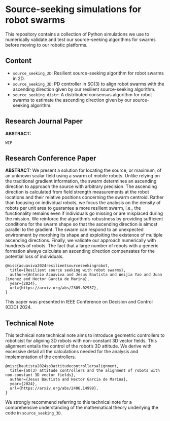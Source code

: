 # Source-seeking simulations for robot swarms

This repository contains a collection of Python simulations we use to numerically validate and test our source-seeking algorithms for swarms before moving to our robotic platforms.

## Content
* `source_seeking_2D`: Resilient source-seeking algorithm for robot swarms in 2D.
* `source_seeking_3D`: PD controller in SO(3) to align robot swarms with the ascending direction given by our resilient source-seeking algorithm.
* `source_seeking_distr`: A distributed consensus algorithm for robot swarms to estimate the ascending direction given by our source-seeking algorithm.

## Research Journal Paper

**ABSTRACT:**

```
WIP
```

## Research Conference Paper

**ABSTRACT:** We present a solution for locating the source, or
maximum, of an unknown scalar field using a swarm of mobile
robots. Unlike relying on the traditional gradient information,
the swarm determines an ascending direction to approach
the source with arbitrary precision. The ascending direction
is calculated from field strength measurements at the robot
locations and their relative positions concerning the swarm
centroid. Rather than focusing on individual robots, we focus
the analysis on the density of robots per unit area to guarantee
a more resilient swarm, i.e., the functionality remains even if
individuals go missing or are misplaced during the mission.
We reinforce the algorithm’s robustness by providing sufficient
conditions for the swarm shape so that the ascending direction
is almost parallel to the gradient. The swarm can respond to an
unexpected environment by morphing its shape and exploiting
the existence of multiple ascending directions. Finally, we validate
our approach numerically with hundreds of robots. The fact
that a large number of robots with a generic formation always
calculate an ascending direction compensates for the potential
loss of individuals.

```
@misc{acuaviva2024resilientsourceseekingrobot,
  title={Resilient source seeking with robot swarms}, 
  author={Antonio Acuaviva and Jesus Bautista and Weijia Yao and Juan Jimenez and Hector Garcia de Marina},
  year={2024},
  url={https://arxiv.org/abs/2309.02937},
}
```

This paper was presented in IEEE Conference on Decision and Control (CDC) 2024.

## Technical Note

This technical note technical note aims to introduce geometric controllers
to roboticist for aligning 3D robots with non-constant 3D
vector fields. This alignment entails the control of the robot’s
3D attitude. We derive with excessive detail all the calculations
needed for the analysis and implementation of the controllers.

```
@misc{bautista2024so3attitudecontrollersalignment,
  title={SO(3) attitude controllers and the alignment of robots with non-constant 3D vector fields}, 
  author={Jesus Bautista and Hector Garcia de Marina},
  year={2024},
  url={https://arxiv.org/abs/2406.14998}, 
}
```

We strongly recommend referring to this technical note for a comprehensive understanding of the mathematical theory underlying the code in `source_seeking_3D`.
